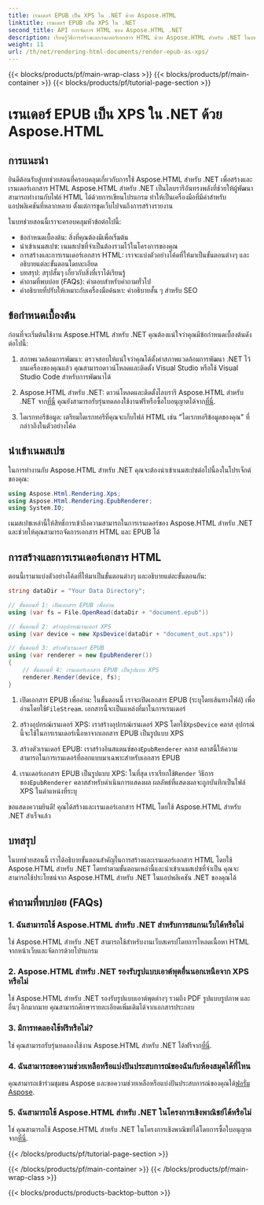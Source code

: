 ```yaml
---
title: เรนเดอร์ EPUB เป็น XPS ใน .NET ด้วย Aspose.HTML
linktitle: เรนเดอร์ EPUB เป็น XPS ใน .NET
second_title: API การจัดการ HTML ของ Aspose.HTML .NET
description: เรียนรู้วิธีการสร้างและเรนเดอร์เอกสาร HTML ด้วย Aspose.HTML สำหรับ .NET ในบทช่วยสอนที่ครอบคลุมนี้ เจาะลึกเข้าไปในโลกของการจัดการ HTML การขูดเว็บ และอื่นๆ อีกมากมาย
weight: 11
url: /th/net/rendering-html-documents/render-epub-as-xps/
---
```


{{< blocks/products/pf/main-wrap-class >}}
{{< blocks/products/pf/main-container >}}
{{< blocks/products/pf/tutorial-page-section >}}

# เรนเดอร์ EPUB เป็น XPS ใน .NET ด้วย Aspose.HTML


## การแนะนำ

ยินดีต้อนรับสู่บทช่วยสอนที่ครอบคลุมเกี่ยวกับการใช้ Aspose.HTML สำหรับ .NET เพื่อสร้างและเรนเดอร์เอกสาร HTML Aspose.HTML สำหรับ .NET เป็นไลบรารีอันทรงพลังที่ช่วยให้ผู้พัฒนาสามารถทำงานกับไฟล์ HTML ได้ด้วยการเขียนโปรแกรม ทำให้เป็นเครื่องมือที่มีค่าสำหรับแอปพลิเคชันที่หลากหลาย ตั้งแต่การขูดเว็บไปจนถึงการสร้างรายงาน

ในบทช่วยสอนนี้เราจะครอบคลุมหัวข้อต่อไปนี้:
- ข้อกำหนดเบื้องต้น: สิ่งที่คุณต้องมีเพื่อเริ่มต้น
- นำเข้าเนมสเปซ: เนมสเปซที่จำเป็นต้องรวมไว้ในโครงการของคุณ
- การสร้างและการเรนเดอร์เอกสาร HTML: เราจะแบ่งตัวอย่างโค้ดที่ให้มาเป็นขั้นตอนต่างๆ และอธิบายแต่ละขั้นตอนโดยละเอียด
- บทสรุป: สรุปสั้นๆ เกี่ยวกับสิ่งที่เราได้เรียนรู้
- คำถามที่พบบ่อย (FAQs): คำตอบสำหรับคำถามทั่วไป
- คำอธิบายที่ปรับให้เหมาะกับเครื่องมือค้นหา: คำอธิบายสั้น ๆ สำหรับ SEO

## ข้อกำหนดเบื้องต้น

ก่อนที่จะเริ่มต้นใช้งาน Aspose.HTML สำหรับ .NET คุณต้องแน่ใจว่าคุณมีข้อกำหนดเบื้องต้นดังต่อไปนี้:

1. สภาพแวดล้อมการพัฒนา: ตรวจสอบให้แน่ใจว่าคุณได้ตั้งค่าสภาพแวดล้อมการพัฒนา .NET ไว้บนเครื่องของคุณแล้ว คุณสามารถดาวน์โหลดและติดตั้ง Visual Studio หรือใช้ Visual Studio Code สำหรับการพัฒนาได้

2.  Aspose.HTML สำหรับ .NET: ดาวน์โหลดและติดตั้งไลบรารี Aspose.HTML สำหรับ .NET จาก[ที่นี่](https://releases.aspose.com/html/net/) คุณยังสามารถรับรุ่นทดลองใช้งานฟรีหรือซื้อใบอนุญาตได้จาก[ที่นี่](https://purchase.aspose.com/buy).

3. ไดเรกทอรีข้อมูล: เตรียมไดเรกทอรีที่คุณจะเก็บไฟล์ HTML เช่น "ไดเรกทอรีข้อมูลของคุณ" ที่กล่าวถึงในตัวอย่างโค้ด

## นำเข้าเนมสเปซ

ในการทำงานกับ Aspose.HTML สำหรับ .NET คุณจะต้องนำเข้าเนมสเปซต่อไปนี้ลงในโปรเจ็กต์ของคุณ:

```csharp
using Aspose.Html.Rendering.Xps;
using Aspose.Html.Rendering.EpubRenderer;
using System.IO;
```

เนมสเปซเหล่านี้ให้สิทธิ์การเข้าถึงความสามารถในการเรนเดอร์ของ Aspose.HTML สำหรับ .NET และช่วยให้คุณสามารถจัดการเอกสาร HTML และ EPUB ได้

## การสร้างและการเรนเดอร์เอกสาร HTML

ตอนนี้เรามาแบ่งตัวอย่างโค้ดที่ให้มาเป็นขั้นตอนต่างๆ และอธิบายแต่ละขั้นตอนกัน:

```csharp
string dataDir = "Your Data Directory";

// ขั้นตอนที่ 1: เปิดเอกสาร EPUB เพื่ออ่าน
using (var fs = File.OpenRead(dataDir + "document.epub"))

// ขั้นตอนที่ 2: สร้างอุปกรณ์เรนเดอร์ XPS
using (var device = new XpsDevice(dataDir + "document_out.xps"))

// ขั้นตอนที่ 3: สร้างตัวเรนเดอร์ EPUB
using (var renderer = new EpubRenderer())
{
    // ขั้นตอนที่ 4: เรนเดอร์เอกสาร EPUB เป็นรูปแบบ XPS
    renderer.Render(device, fs);
}
```

1.  เปิดเอกสาร EPUB เพื่ออ่าน: ในขั้นตอนนี้ เราจะเปิดเอกสาร EPUB (ระบุโดยเส้นทางไฟล์) เพื่ออ่านโดยใช้`FileStream`. เอกสารนี้จะเป็นแหล่งที่มาในการเรนเดอร์

2.  สร้างอุปกรณ์เรนเดอร์ XPS: เราสร้างอุปกรณ์เรนเดอร์ XPS โดยใช้`XpsDevice` คลาส อุปกรณ์นี้จะใช้ในการเรนเดอร์เนื้อหาจากเอกสาร EPUB เป็นรูปแบบ XPS

3.  สร้างตัวเรนเดอร์ EPUB: เราสร้างอินสแตนซ์ของ`EpubRenderer` คลาส คลาสนี้ให้ความสามารถในการเรนเดอร์ที่ออกแบบมาเฉพาะสำหรับเอกสาร EPUB

4.  เรนเดอร์เอกสาร EPUB เป็นรูปแบบ XPS: ในที่สุด เราเรียกใช้`Render` วิธีการของ`EpubRenderer` คลาสสำหรับดำเนินการแสดงผล ผลลัพธ์ที่แสดงผลจะถูกบันทึกเป็นไฟล์ XPS ในตำแหน่งที่ระบุ

ขอแสดงความยินดี! คุณได้สร้างและเรนเดอร์เอกสาร HTML โดยใช้ Aspose.HTML สำหรับ .NET สำเร็จแล้ว

## บทสรุป

ในบทช่วยสอนนี้ เราได้อธิบายขั้นตอนสำคัญในการสร้างและเรนเดอร์เอกสาร HTML โดยใช้ Aspose.HTML สำหรับ .NET โดยทำตามขั้นตอนเหล่านี้และนำเข้าเนมสเปซที่จำเป็น คุณจะสามารถใช้ประโยชน์จาก Aspose.HTML สำหรับ .NET ในแอปพลิเคชัน .NET ของคุณได้

## คำถามที่พบบ่อย (FAQs)

### 1. ฉันสามารถใช้ Aspose.HTML สำหรับ .NET สำหรับการสแกนเว็บได้หรือไม่

ใช่ Aspose.HTML สำหรับ .NET สามารถใช้สำหรับงานเว็บสเครปโดยการโหลดเนื้อหา HTML จากหน้าเว็บและจัดการด้วยโปรแกรม

### 2. Aspose.HTML สำหรับ .NET รองรับรูปแบบเอาต์พุตอื่นนอกเหนือจาก XPS หรือไม่

ใช่ Aspose.HTML สำหรับ .NET รองรับรูปแบบเอาต์พุตต่างๆ รวมถึง PDF รูปแบบรูปภาพ และอื่นๆ อีกมากมาย คุณสามารถศึกษารายละเอียดเพิ่มเติมได้จากเอกสารประกอบ

### 3. มีการทดลองใช้ฟรีหรือไม่?

 ใช่ คุณสามารถรับรุ่นทดลองใช้งาน Aspose.HTML สำหรับ .NET ได้ฟรีจาก[ที่นี่](https://releases.aspose.com/).

### 4. ฉันสามารถขอความช่วยเหลือหรือแบ่งปันประสบการณ์ของฉันกับห้องสมุดได้ที่ไหน

คุณสามารถเข้าร่วมชุมชน Aspose และขอความช่วยเหลือหรือแบ่งปันประสบการณ์ของคุณได้[ฟอรั่ม Aspose](https://forum.aspose.com/).

### 5. ฉันสามารถใช้ Aspose.HTML สำหรับ .NET ในโครงการเชิงพาณิชย์ได้หรือไม่

 ใช่ คุณสามารถใช้ Aspose.HTML สำหรับ .NET ในโครงการเชิงพาณิชย์ได้โดยการซื้อใบอนุญาตจาก[ที่นี่](https://purchase.aspose.com/buy).


{{< /blocks/products/pf/tutorial-page-section >}}

{{< /blocks/products/pf/main-container >}}
{{< /blocks/products/pf/main-wrap-class >}}

{{< blocks/products/products-backtop-button >}}
